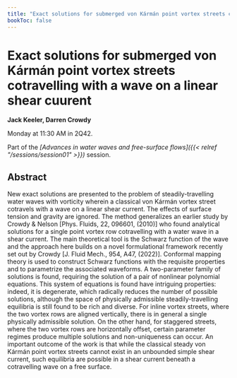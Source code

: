 ```yaml
---
title: "Exact solutions for submerged von Kármán point vortex streets cotravelling with a wave on a linear shear cuurent"
bookToc: false
---
```


# Exact solutions for submerged von Kármán point vortex streets cotravelling with a wave on a linear shear cuurent

**Jack Keeler, Darren Crowdy**

Monday at 11:30 AM in 2Q42.

Part of the *[Advances in water waves and free-surface flows]({{< relref "/sessions/session01" >}})* session.

## Abstract

New exact solutions are presented to the problem of steadily-travelling water waves with
vorticity wherein a classical von Kármán vortex street cotravels with a wave on a linear shear
current. The effects of surface tension and gravity are ignored. The method generalizes an earlier
study by Crowdy & Nelson [Phys. Fluids, 22, 096601, (2010)] who found analytical solutions for
a single point vortex row cotravelling with a water wave in a shear current. The main theoretical
tool is the Schwarz function of the wave and the approach here builds on a novel formulational
framework recently set out by Crowdy [J. Fluid Mech., 954, A47, (2022)]. Conformal mapping
theory is used to construct Schwarz functions with the requisite properties and to parametrize
the associated waveforms. A two-parameter family of solutions is found, requiring the solution
of a pair of nonlinear polynomial equations. This system of equations is found have intriguing
properties: indeed, it is degenerate, which radically reduces the number of possible solutions,
although the space of physically admissible steadily-travelling equilibria is still found to be rich
and diverse. For inline vortex streets, where the two vortex rows are aligned vertically, there
is in general a single physically admissible solution. On the other hand, for staggered streets,
where the two vortex rows are horizontally offset, certain parameter regimes produce multiple
solutions and non-uniqueness can occur. An important outcome of the work is that while the
classical steady von Kármán point vortex streets cannot exist in an unbounded simple shear
current, such equilibria are possible in a shear current beneath a cotravelling wave on a free
surface.


